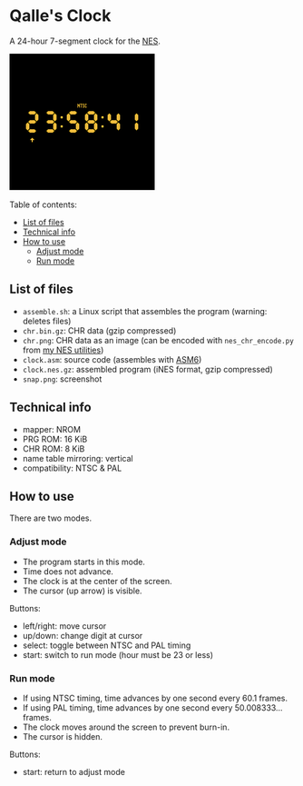 # Qalle's Clock
A 24-hour 7-segment clock for the [NES](https://en.wikipedia.org/wiki/Nintendo_Entertainment_System).

![screenshot](snap.png)

Table of contents:
* [List of files](#list-of-files)
* [Technical info](#technical-info)
* [How to use](#how-to-use)
  * [Adjust mode](#adjust-mode)
  * [Run mode](#run-mode)

## List of files
* `assemble.sh`: a Linux script that assembles the program (warning: deletes files)
* `chr.bin.gz`: CHR data (gzip compressed)
* `chr.png`: CHR data as an image (can be encoded with `nes_chr_encode.py` from [my NES utilities](https://github.com/qalle2/nes-util))
* `clock.asm`: source code (assembles with [ASM6](https://www.romhacking.net/utilities/674/))
* `clock.nes.gz`: assembled program (iNES format, gzip compressed)
* `snap.png`: screenshot

## Technical info
* mapper: NROM
* PRG ROM: 16 KiB
* CHR ROM: 8 KiB
* name table mirroring: vertical
* compatibility: NTSC &amp; PAL

## How to use
There are two modes.

### Adjust mode
* The program starts in this mode.
* Time does not advance.
* The clock is at the center of the screen.
* The cursor (up arrow) is visible.

Buttons:
* left/right: move cursor
* up/down: change digit at cursor
* select: toggle between NTSC and PAL timing
* start: switch to run mode (hour must be 23 or less)

### Run mode
* If using NTSC timing, time advances by one second every 60.1 frames.
* If using PAL timing, time advances by one second every 50.008333&hellip; frames.
* The clock moves around the screen to prevent burn-in.
* The cursor is hidden.

Buttons:
* start: return to adjust mode
